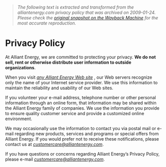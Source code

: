 > *The following text is extracted and transformed from the alliantenergy.com privacy policy that was archived on 2009-01-24. Please check the [original snapshot on the Wayback Machine](https://web.archive.org/web/20090124002340id_/http%3A//alliantenergy.com/docs/groups/public/documents/pub/p014379.hcsp) for the most accurate reproduction.*

# Privacy Policy

At Alliant Energy, we are committed to protecting your privacy. **We do not sell, rent or otherwise distribute user information to outside organizations**. 

When you visit _[any Alliant Energy Web site](https://web.archive.org/docs/groups/public/documents/pub/p014575.hcsp)_ , our Web servers recognize only the name of your Internet service provider. We use this information to maintain the reliability and usability of our Web sites.

If you volunteer your e-mail address, telephone number or other personal information through an online form, that information may be shared within the Alliant Energy family of companies. We use the information you provide to ensure quality customer service and provide a customized online environment. 

We may occasionally use the information to contact you via postal mail or e-mail regarding new products, services and programs or special offers from Alliant Energy. If you would prefer not to receive these notifications, please contact us at _[customercare@alliantenergy.com](mailto:customercare@alliantenergy.com)_. 

If you have questions or concerns regarding Alliant Energy’s Privacy Policy, please e-mail _[customercare@alliantenergy.com](mailto:customercare@alliantenergy.com)_. 
